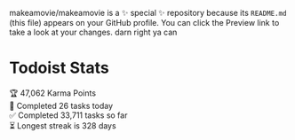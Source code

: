 makeamovie/makeamovie is a ✨ special ✨ repository because its `README.md` (this file) appears on your GitHub profile.
You can click the Preview link to take a look at your changes. darn right ya can

# Todoist Stats

<!-- TODO-IST:START -->
🏆  47,062 Karma Points           
🌸  Completed 26 tasks today           
✅  Completed 33,711 tasks so far           
⏳  Longest streak is 328 days
<!-- TODO-IST:END -->